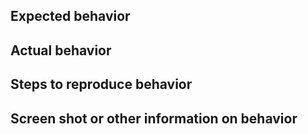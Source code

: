 ## Expected behavior

## Actual behavior

## Steps to reproduce behavior

## Screen shot or other information on behavior
